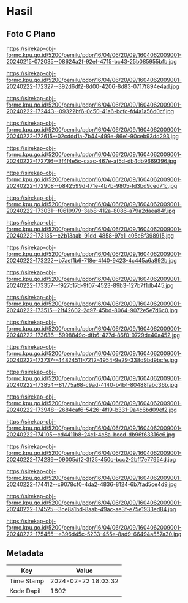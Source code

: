 # Hasil

## Foto C Plano

https://sirekap-obj-formc.kpu.go.id/5200/pemilu/pdpr/16/04/06/20/09/1604062009001-20240215-072035--08624a2f-92ef-4715-bc43-25b085955bfb.jpg

https://sirekap-obj-formc.kpu.go.id/5200/pemilu/pdpr/16/04/06/20/09/1604062009001-20240222-172327--392d6df2-8d00-4206-8d83-0717f894e4ad.jpg

https://sirekap-obj-formc.kpu.go.id/5200/pemilu/pdpr/16/04/06/20/09/1604062009001-20240222-172443--09322bf6-0c50-41a6-bcfc-fd4a1a56d0cf.jpg

https://sirekap-obj-formc.kpu.go.id/5200/pemilu/pdpr/16/04/06/20/09/1604062009001-20240222-172615--02cddd1a-7b44-499e-86e1-90ceb93dd293.jpg

https://sirekap-obj-formc.kpu.go.id/5200/pemilu/pdpr/16/04/06/20/09/1604062009001-20240222-172736--3f4f4e5c-caac-467e-af5d-db4db9669396.jpg

https://sirekap-obj-formc.kpu.go.id/5200/pemilu/pdpr/16/04/06/20/09/1604062009001-20240222-172908--b842599d-f71e-4b7b-9805-fd3bd9ced71c.jpg

https://sirekap-obj-formc.kpu.go.id/5200/pemilu/pdpr/16/04/06/20/09/1604062009001-20240222-173031--f0619979-3ab8-412a-8086-a79a2daea84f.jpg

https://sirekap-obj-formc.kpu.go.id/5200/pemilu/pdpr/16/04/06/20/09/1604062009001-20240222-173135--e2b13aab-91dd-4858-97c1-c05e8f398915.jpg

https://sirekap-obj-formc.kpu.go.id/5200/pemilu/pdpr/16/04/06/20/09/1604062009001-20240222-173222--b7aef1b6-718e-4f40-9423-4c445a6a892b.jpg

https://sirekap-obj-formc.kpu.go.id/5200/pemilu/pdpr/16/04/06/20/09/1604062009001-20240222-173357--f927c17d-9f07-4523-89b3-127b7f1db445.jpg

https://sirekap-obj-formc.kpu.go.id/5200/pemilu/pdpr/16/04/06/20/09/1604062009001-20240222-173515--21f42602-2d97-45bd-8064-9072e5e7d6c0.jpg

https://sirekap-obj-formc.kpu.go.id/5200/pemilu/pdpr/16/04/06/20/09/1604062009001-20240222-173636--5998849c-dfb6-427d-86f0-9729de40a452.jpg

https://sirekap-obj-formc.kpu.go.id/5200/pemilu/pdpr/16/04/06/20/09/1604062009001-20240222-173737--44824511-7212-4954-9e29-338d9bd9bcfe.jpg

https://sirekap-obj-formc.kpu.go.id/5200/pemilu/pdpr/16/04/06/20/09/1604062009001-20240222-173854--81775a68-c9ad-4140-b4b1-80488fabc36b.jpg

https://sirekap-obj-formc.kpu.go.id/5200/pemilu/pdpr/16/04/06/20/09/1604062009001-20240222-173948--2684caf6-5426-4f19-b331-9a4c6bd09ef2.jpg

https://sirekap-obj-formc.kpu.go.id/5200/pemilu/pdpr/16/04/06/20/09/1604062009001-20240222-174105--cd4411b8-24c1-4c8a-beed-db96f63316c6.jpg

https://sirekap-obj-formc.kpu.go.id/5200/pemilu/pdpr/16/04/06/20/09/1604062009001-20240222-174239--09005df2-3f25-450c-bcc2-2bff7e77954d.jpg

https://sirekap-obj-formc.kpu.go.id/5200/pemilu/pdpr/16/04/06/20/09/1604062009001-20240222-174412--c9078cf0-4da2-4836-8124-6b7fad5ce4d9.jpg

https://sirekap-obj-formc.kpu.go.id/5200/pemilu/pdpr/16/04/06/20/09/1604062009001-20240222-174525--3ce8a1bd-8aab-49ac-ae3f-e75e1933ed84.jpg

https://sirekap-obj-formc.kpu.go.id/5200/pemilu/pdpr/16/04/06/20/09/1604062009001-20240222-175455--e396d45c-5233-455e-8ad9-66494a557a30.jpg


## Metadata

| Key        | Value               |
| ---------- | ------------------- |
| Time Stamp | 2024-02-22 18:03:32 |
| Kode Dapil | 1602                |



